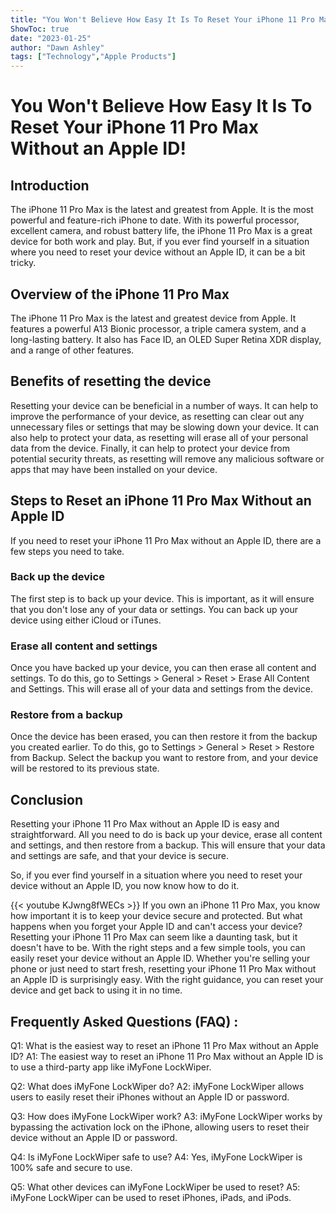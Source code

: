 ```yaml
---
title: "You Won't Believe How Easy It Is To Reset Your iPhone 11 Pro Max Without an Apple ID!"
ShowToc: true 
date: "2023-01-25"
author: "Dawn Ashley" 
tags: ["Technology","Apple Products"]
---
```

# You Won't Believe How Easy It Is To Reset Your iPhone 11 Pro Max Without an Apple ID!

## Introduction
The iPhone 11 Pro Max is the latest and greatest from Apple. It is the most powerful and feature-rich iPhone to date. With its powerful processor, excellent camera, and robust battery life, the iPhone 11 Pro Max is a great device for both work and play. But, if you ever find yourself in a situation where you need to reset your device without an Apple ID, it can be a bit tricky. 

## Overview of the iPhone 11 Pro Max
The iPhone 11 Pro Max is the latest and greatest device from Apple. It features a powerful A13 Bionic processor, a triple camera system, and a long-lasting battery. It also has Face ID, an OLED Super Retina XDR display, and a range of other features. 

## Benefits of resetting the device
Resetting your device can be beneficial in a number of ways. It can help to improve the performance of your device, as resetting can clear out any unnecessary files or settings that may be slowing down your device. It can also help to protect your data, as resetting will erase all of your personal data from the device. Finally, it can help to protect your device from potential security threats, as resetting will remove any malicious software or apps that may have been installed on your device. 

## Steps to Reset an iPhone 11 Pro Max Without an Apple ID
If you need to reset your iPhone 11 Pro Max without an Apple ID, there are a few steps you need to take. 

### Back up the device
The first step is to back up your device. This is important, as it will ensure that you don't lose any of your data or settings. You can back up your device using either iCloud or iTunes. 

### Erase all content and settings
Once you have backed up your device, you can then erase all content and settings. To do this, go to Settings > General > Reset > Erase All Content and Settings. This will erase all of your data and settings from the device. 

### Restore from a backup
Once the device has been erased, you can then restore it from the backup you created earlier. To do this, go to Settings > General > Reset > Restore from Backup. Select the backup you want to restore from, and your device will be restored to its previous state. 

## Conclusion
Resetting your iPhone 11 Pro Max without an Apple ID is easy and straightforward. All you need to do is back up your device, erase all content and settings, and then restore from a backup. This will ensure that your data and settings are safe, and that your device is secure. 

So, if you ever find yourself in a situation where you need to reset your device without an Apple ID, you now know how to do it.

{{< youtube KJwng8fWECs >}} 
If you own an iPhone 11 Pro Max, you know how important it is to keep your device secure and protected. But what happens when you forget your Apple ID and can't access your device? Resetting your iPhone 11 Pro Max can seem like a daunting task, but it doesn't have to be. With the right steps and a few simple tools, you can easily reset your device without an Apple ID. Whether you're selling your phone or just need to start fresh, resetting your iPhone 11 Pro Max without an Apple ID is surprisingly easy. With the right guidance, you can reset your device and get back to using it in no time.

## Frequently Asked Questions (FAQ) :
Q1: What is the easiest way to reset an iPhone 11 Pro Max without an Apple ID? 
A1: The easiest way to reset an iPhone 11 Pro Max without an Apple ID is to use a third-party app like iMyFone LockWiper.

Q2: What does iMyFone LockWiper do? 
A2: iMyFone LockWiper allows users to easily reset their iPhones without an Apple ID or password.

Q3: How does iMyFone LockWiper work?
A3: iMyFone LockWiper works by bypassing the activation lock on the iPhone, allowing users to reset their device without an Apple ID or password.

Q4: Is iMyFone LockWiper safe to use?
A4: Yes, iMyFone LockWiper is 100% safe and secure to use.

Q5: What other devices can iMyFone LockWiper be used to reset?
A5: iMyFone LockWiper can be used to reset iPhones, iPads, and iPods.


